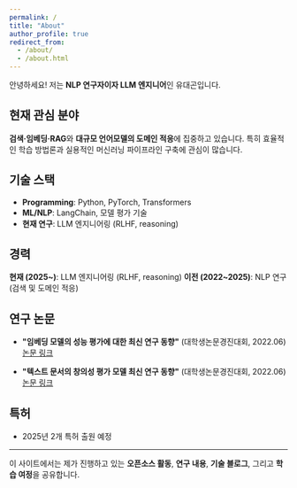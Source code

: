 ```yaml
---
permalink: /
title: "About"
author_profile: true
redirect_from:
  - /about/
  - /about.html
---
```


안녕하세요! 저는 **NLP 연구자이자 LLM 엔지니어**인 유대곤입니다.

## 현재 관심 분야

**검색·임베딩·RAG**와 **대규모 언어모델의 도메인 적응**에 집중하고 있습니다. 특히 효율적인 학습 방법론과 실용적인 머신러닝 파이프라인 구축에 관심이 많습니다.

## 기술 스택

- **Programming**: Python, PyTorch, Transformers
- **ML/NLP**: LangChain, 모델 평가 기술
- **현재 연구**: LLM 엔지니어링 (RLHF, reasoning)

## 경력

**현재 (2025~)**: LLM 엔지니어링 (RLHF, reasoning)
**이전 (2022~2025)**: NLP 연구 (검색 및 도메인 적응)

## 연구 논문

- **"임베딩 모델의 성능 평가에 대한 최신 연구 동향"** (대학생논문경진대회, 2022.06)
  [논문 링크](https://www.dbpia.co.kr/journal/articleDetail?nodeId=NODE11082572)

- **"텍스트 문서의 창의성 평가 모델 최신 연구 동향"** (대학생논문경진대회, 2022.06)
  [논문 링크](https://www.dbpia.co.kr/journal/articleDetail?nodeId=NODE11183858)

## 특허

- 2025년 2개 특허 출원 예정

---

이 사이트에서는 제가 진행하고 있는 **오픈소스 활동**, **연구 내용**, **기술 블로그**, 그리고 **학습 여정**을 공유합니다.
